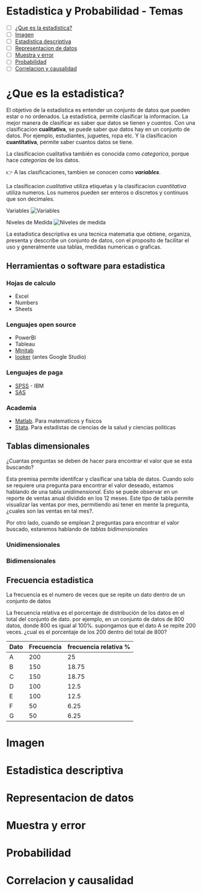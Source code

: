 # Estadistica y Probabilidad - Temas
- [ ] [¿Que es la estadistica?](https://github.com/r3card0/Data_AI_foundations/blob/main/topics/08_estadistica_y_probabilidad.md#que-es-la-estadistica)
- [ ] [Imagen]()
- [ ] [Estadistica descriptiva]()
- [ ] [Representacion de datos]()
- [ ] [Muestra y error]()
- [ ] [Probabilidad]()
- [ ] [Correlacion y causalidad]()

# ¿Que es la estadistica?
El objetivo de la estadistica es entender un conjunto de datos que pueden estar o no ordenados. La estadistica, permite clasificar la informacion. La mejor manera de clasificar es saber *que* datos se tienen y *cuantos*. Con una clasificacion **cualitativa**, se puede saber *que* datos hay en un conjunto de datos. Por ejemplo, estudiantes, juguetes, ropa etc. Y la clasificacion **cuantitativa**, permite saber cuantos datos se tiene.

La clasificacion cualitativa también es conocida como *categorica*, porque hace *categorias* de los datos.

👉 A las clasificaciones, tambien se conocen como ***variables***.

La clasificacion *cualitativa* utiliza etiquetas y la clasificacion *cuantitativa* utiliza numeros. Los numeros pueden ser enteros o discretos y continuos que son decimales.

Variables
![Variables](https://static.platzi.com/media/user_upload/1-919bc16b-89a7-44b4-99af-d0d5fca05347.jpg)

Niveles de Medida
![Niveles de medida](https://static.platzi.com/media/user_upload/2-3e090ea0-abbb-4af8-9b75-5c7a948e9c54.jpg)

La estadistica descriptiva es una tecnica matematia que obtiene, organiza, presenta y desccribe un conjunto de datos, con el proposito de facilitar el uso y generalmente usa tablas, medidas numericas o graficas.

## Herramientas o software para estadistica
### Hojas de calculo
* Excel
* Numbers
* Sheets

### Lenguajes open source
* PowerBI
* Tableau
* [Minitab](https://www.minitab.com/en-us/)
* [looker](https://cloud.google.com/looker/) (antes Google Studio)

### Lenguajes de paga
* [SPSS](https://www.ibm.com/spss) - IBM
* [SAS](https://www.sas.com/en_us/home.html)

### Academia
* [Matlab](https://www.mathworks.com/products/matlab.html). Para matematicos y fisicos
* [Stata](https://www.stata.com/). Para estadistas de ciencias de la salud y ciencias politicas


## Tablas dimensionales
¿Cuantas preguntas se deben de hacer para encontrar el valor que se esta buscando?

Esta premisa permite identifcar y clasificar una tabla de datos. Cuando solo se requiere una pregunta para encontrar el valor deseado, estamos hablando de una tabla *unidimensional*. Esto se puede observar en un reporte de ventas anual dividido en los 12 meses. Este tipo de tabla permite visualizar las ventas por mes, permitiendo asi tener en mente la pregunta, ¿cuales son las ventas en tal mes?.

Por otro lado, cuando se emplean 2 preguntas para encontrar el valor buscado, estaremos hablando de *tablas bidimensionales*
### Unidimensionales
### Bidimensionales

## Frecuencia estadistica
La frecuencia es el numero de veces que se repite un dato dentro de un conjunto de datos

La frecuencia relativa es el porcentaje de distribución de los datos en el total del conjunto de dato. por ejemplo, en un conjunto de datos de 800 datos, donde 800 es igual al 100%. supongamos que el dato A se repite 200 veces. ¿cual es el porcentaje de los 200 dentro del total de 800?

|Dato|Frecuencia|frecuencia relativa %|
|----|----------|-------------------|
| A |200|25|
| B | 150 |18.75|
| C | 150 | 18.75|
| D| 100 |12.5|
|E|100|12.5|
|F|50|6.25|
|G|50|6.25|



# Imagen
# Estadistica descriptiva
# Representacion de datos
# Muestra y error
# Probabilidad
# Correlacion y causalidad
